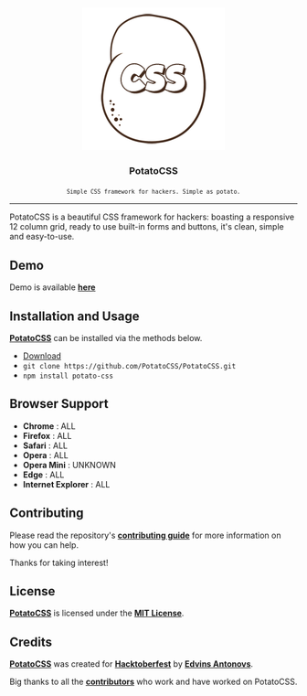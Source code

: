 <p align="center"><img src="logo.png" alt="PotatoCSS" /></p>
<h3 align="center">PotatoCSS</h3>
<p align="center"><small><code>Simple CSS framework for hackers. Simple as potato.</code></small></p>

___

PotatoCSS is a beautiful CSS framework for hackers: boasting a responsive 12 column grid, ready to use built-in forms and buttons, it's clean, simple and easy-to-use.

## Demo

Demo is available [**here**](http://potatocss.com/)


## Installation and Usage

[**PotatoCSS**](http://potatocss.com/) can be installed via the methods below.

* [Download](https://github.com/ummahusla/PotatoCSS/archive/master.zip) 
* `git clone https://github.com/PotatoCSS/PotatoCSS.git`
* `npm install potato-css`

## Browser Support

* **Chrome**            : ALL
* **Firefox**           : ALL
* **Safari**            : ALL
* **Opera**             : ALL
* **Opera Mini**        : UNKNOWN
* **Edge**              : ALL
* **Internet Explorer** : ALL

## Contributing

Please read the repository's [**contributing guide**](contributing.md) for more information on how you can help.

Thanks for taking interest!

## License

[**PotatoCSS**](http://potatocss.com/) is licensed under the [**MIT License**](license.md).

## Credits

[**PotatoCSS**](https://github.com/PotatoCSS/PotatoCSS) was created for [**Hacktoberfest**](https://hacktoberfest.digitalocean.com/) by [**Edvins Antonovs**](https://twitter.com/edvinsantonovs).

Big thanks to all the [**contributors**](../../graphs/contributors) who work and have worked on PotatoCSS.
